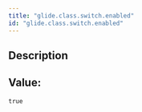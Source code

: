 ```yaml
---
title: "glide.class.switch.enabled"
id: "glide.class.switch.enabled"
---
```

## Description



## Value: 
```
true
```